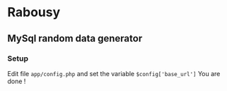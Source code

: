 # Rabousy
## MySql random data generator

### Setup
Edit file `app/config.php` and set the variable `$config['base_url']`
You are done !